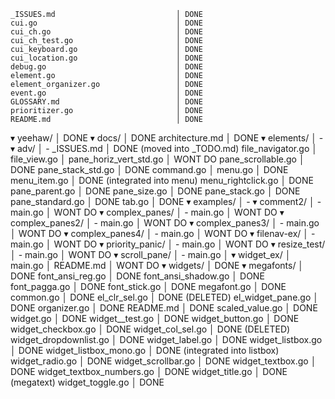     _ISSUES.md                           │ DONE
    cui.go                               │ DONE
    cui_ch.go                            │ DONE
    cui_ch_test.go                       │ DONE
    cui_keyboard.go                      │ DONE
    cui_location.go                      │ DONE
    debug.go                             │ DONE
    element.go                           │ DONE
    element_organizer.go                 │ DONE
    event.go                             │ DONE
    GLOSSARY.md                          │ DONE
    prioritizer.go                       │ DONE
    README.md                            │ DONE
▾ yeehaw/                                │ DONE
  ▾ docs/                                │ DONE
      architecture.md                    │ DONE
  ▾ elements/                            │ - 
    ▾ adv/                               │ - 
        _ISSUES.md                       │ DONE (moved into _TODO.md)
        file_navigator.go                │ 
        file_view.go                     │ 
        pane_horiz_vert_std.go           │ WONT DO
        pane_scrollable.go               │ DONE
        pane_stack_std.go                │ DONE 
      command.go                         │
      menu.go                            │ DONE
      menu_item.go                       │ DONE (integrated into menu)
      menu_rightclick.go                 │ DONE
      pane_parent.go                     │ DONE
      pane_size.go                       │ DONE
      pane_stack.go                      │ DONE
      pane_standard.go                   │ DONE
      tab.go                             │ DONE
  ▾ examples/                            │ - 
    ▾ comment2/                          │ - 
        main.go                          │ WONT DO 
    ▾ complex_panes/                     │ -
        main.go                          │ WONT DO
    ▾ complex_panes2/                    │ -
        main.go                          │ WONT DO
    ▾ complex_panes3/                    │ -
        main.go                          │ WONT DO
    ▾ complex_panes4/                    │ -
        main.go                          │ WONT DO
    ▾ filenav-ex/                        │ -
        main.go                          │ WONT DO
    ▾ priority_panic/                    │ -
        main.go                          │ WONT DO
    ▾ resize_test/                       │ -
        main.go                          │ WONT DO
    ▾ scroll_pane/                       │ -
        main.go                          │
    ▾ widget_ex/                         │ 
        main.go                          │
      README.md                          │ WONT DO
  ▾ widgets/                             │ DONE
    ▾ megafonts/                         │ DONE
        font_ansi_reg.go                 │ DONE
        font_ansi_shadow.go              │ DONE
        font_pagga.go                    │ DONE
        font_stick.go                    │ DONE
        megafont.go                      │ DONE
      common.go                          │ DONE
      el_clr_sel.go                      │ DONE (DELETED)
      el_widget_pane.go                  │ DONE
      organizer.go                       │ DONE
      README.md                          │ DONE
      scaled_value.go                    │ DONE
      widget.go                          │ DONE
      widget__test.go                    │ DONE
      widget_button.go                   │ DONE
      widget_checkbox.go                 │ DONE
      widget_col_sel.go                  │ DONE (DELETED)
      widget_dropdownlist.go             │ DONE
      widget_label.go                    │ DONE
      widget_listbox.go                  │ DONE 
      widget_listbox_mono.go             │ DONE (integrated into listbox)
      widget_radio.go                    │ DONE
      widget_scrollbar.go                │ DONE 
      widget_textbox.go                  │ DONE 
      widget_textbox_numbers.go          │ DONE
      widget_title.go                    │ DONE (megatext)
      widget_toggle.go                   │ DONE 
